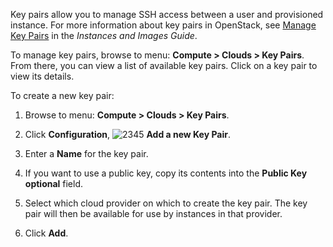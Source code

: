 Key pairs allow you to manage SSH access between a user and provisioned instance. For more
information about key pairs in OpenStack, see
[Manage Key Pairs](https://access.redhat.com/documentation/en-us/red_hat_openstack_platform/11/html/instances_and_images_guide/ch-manage_instances#section-manage-keypair) in the *Instances and Images Guide*.

To manage key pairs, browse to menu: **Compute > Clouds > Key Pairs**. From there, you can
view a list of available key pairs. Click on a key pair to view its details.

To create a new key pair:

1. Browse to menu: **Compute > Clouds > Key Pairs**.

2. Click **Configuration**, ![2345](../images/2345.png) **Add a new Key Pair**.

3. Enter a **Name** for the key pair.

4. If you want to use a public key, copy its contents into the **Public Key optional** field.

5. Select which cloud provider on which to create the key pair. The key pair will then be
   available for use by instances in that provider.

6. Click **Add**.
